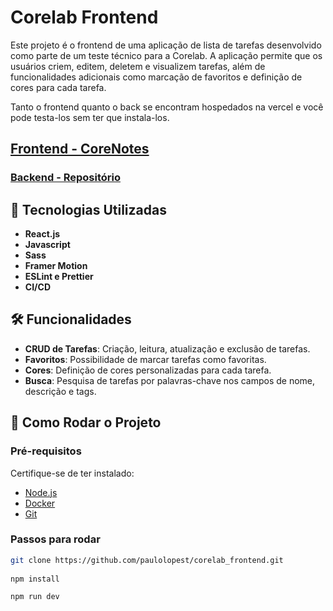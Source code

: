 # Corelab Frontend

Este projeto é o frontend de uma aplicação de lista de tarefas desenvolvido como parte de um teste técnico para a Corelab. A aplicação permite que os usuários criem, editem, deletem e visualizem tarefas, além de funcionalidades adicionais como marcação de favoritos e definição de cores para cada tarefa.

Tanto o frontend quanto o back se encontram hospedados na vercel e você pode testa-los sem ter que instala-los.

## [Frontend - CoreNotes](https://corelab-frontend.vercel.app/)
### [Backend - Repositório](https://github.com/paulolopest/corelab_backend)

## 🚀 Tecnologias Utilizadas

- **React.js**
- **Javascript**
- **Sass**
- **Framer Motion**
- **ESLint e Prettier**
- **CI/CD**

## 🛠 Funcionalidades

- **CRUD de Tarefas**: Criação, leitura, atualização e exclusão de tarefas.
- **Favoritos**: Possibilidade de marcar tarefas como favoritas.
- **Cores**: Definição de cores personalizadas para cada tarefa.
- **Busca**: Pesquisa de tarefas por palavras-chave nos campos de nome, descrição e tags.

## 🚀 Como Rodar o Projeto

### Pré-requisitos

Certifique-se de ter instalado:

- [Node.js](https://nodejs.org/)
- [Docker](https://www.docker.com/)
- [Git](https://git-scm.com/)

### Passos para rodar

   ```bash
   git clone https://github.com/paulolopest/corelab_frontend.git
      
   npm install
   
   npm run dev
